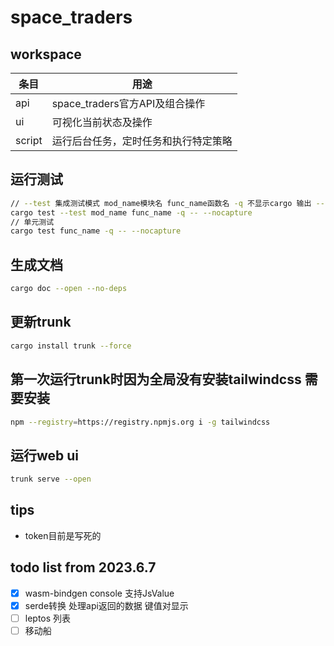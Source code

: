 # space_traders

## workspace
| 条目     | 用途                      |
|--------|-------------------------|
| api    | space_traders官方API及组合操作 |
| ui     | 可视化当前状态及操作              |
| script | 运行后台任务，定时任务和执行特定策略      |

## 运行测试
```bash
// --test 集成测试模式 mod_name模块名 func_name函数名 -q 不显示cargo 输出 -- --nocapture 显示测试输出
cargo test --test mod_name func_name -q -- --nocapture
// 单元测试
cargo test func_name -q -- --nocapture
```

## 生成文档
```bash
cargo doc --open --no-deps
```

## 更新trunk
```bash
cargo install trunk --force
```

## 第一次运行trunk时因为全局没有安装tailwindcss 需要安装
```bash
npm --registry=https://registry.npmjs.org i -g tailwindcss
```

## 运行web ui
```bash
trunk serve --open
```

## tips
- token目前是写死的


## todo list from 2023.6.7
- [x] wasm-bindgen console 支持JsValue
- [x] serde转换 处理api返回的数据 键值对显示
- [ ] leptos 列表
- [ ] 移动船